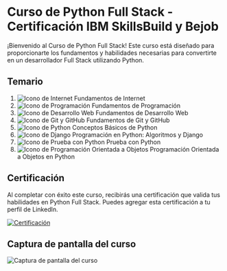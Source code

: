 # Curso de Python Full Stack - Certificación IBM SkillsBuild y Bejob

¡Bienvenido al Curso de Python Full Stack! Este curso está diseñado para proporcionarte los fundamentos y habilidades necesarias para convertirte en un desarrollador Full Stack utilizando Python.

## Temario

1. ![Icono de Internet](iconos/internet.png) Fundamentos de Internet
2. ![Icono de Programación](iconos/programacion.png) Fundamentos de Programación
3. ![Icono de Desarrollo Web](iconos/desarrollo-web.png) Fundamentos de Desarrollo Web
4. ![Icono de Git y GitHub](iconos/github.png) Fundamentos de Git y GitHub
5. ![Icono de Python](iconos/python.png) Conceptos Básicos de Python
6. ![Icono de Django](iconos/django.png) Programación en Python: Algoritmos y Django
7. ![Icono de Prueba con Python](iconos/prueba-python.png) Prueba con Python
8. ![Icono de Programación Orientada a Objetos](iconos/programacion-orientada-objetos.png) Programación Orientada a Objetos en Python

## Certificación

Al completar con éxito este curso, recibirás una certificación que valida tus habilidades en Python Full Stack. Puedes agregar esta certificación a tu perfil de LinkedIn.

[![Certificación](iconos/certificacion.png)](https://www.credly.com/badges/5cea7f95-6b36-40fe-b91a-a3e6fdd06421/linked_in_profile)

## Captura de pantalla del curso

![Captura de pantalla del curso](https://github.com/gliadev/cursoIBM/assets/78279221/237a84af-b297-4568-a81e-9ab3e1ba2602)
